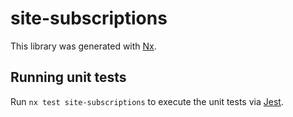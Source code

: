 # site-subscriptions

This library was generated with [Nx](https://nx.dev).

## Running unit tests

Run `nx test site-subscriptions` to execute the unit tests via [Jest](https://jestjs.io).
